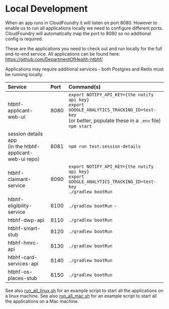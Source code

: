# Local Development
When an app runs in CloudFoundry it will listen on port 8080. 
However to enable us to run all applications locally we need to configure different ports.
CloudFoundry will automatically map the port to 8080 so no additional config is required.

These are the applications you need to check out and run locally for the full end-to-end service.
All applications can be found here: https://github.com/DepartmentOfHealth-htbhf/

Applications may require additional services - both Postgres and Redis must be running locally.

| Service                                                     | Port | Command(s)                                                                                                                                                    |
| :--------------------------                                 | :--- | :----------                                                                                                                                                   |
| htbhf-applicant-web-ui                                      | 8080 | `export NOTIFY_API_KEY={the notify api key}`<br>`export GOOGLE_ANALYTICS_TRACKING_ID=test-key`<br>(or better, populate these in a `.env` file)<br>`npm start` |
| session details app<br>(in the htbhf-applicant-web-ui repo) | 8081 | `npm run test:session-details`                                                                                                                                |
| htbhf-claimant-service                                      | 8090 | `export NOTIFY_API_KEY={the notify api key}`<br>`export GOOGLE_ANALYTICS_TRACKING_ID=test-key`<br>`./gradlew bootRun`                                         |
| htbhf-eligibility-service                                   | 8100 | `./gradlew bootRun`                                              -                                                                                             |
| htbhf-dwp-api                                               | 8110 | `./gradlew bootRun`                                                                                                                                           |
| htbhf-smart-stub                                            | 8120 | `./gradlew bootRun`                                                                                                                                           |
| htbhf-hmrc-api                                              | 8130 | `./gradlew bootRun`                                                                                                                                           |
| htbhf-card-services-api                                     | 8140 | `./gradlew bootRun`                                                                                                                                           |
| htbhf-os-places-stub                                        | 8150 | `./gradlew bootRun`                                                                                                                                           |


See also [run_all_linux.sh](run_all_linux.sh) for an example script to start all the applications on a linux machine.
See also [run_all_mac.sh](run_all_mac.sh) for an example script to start all the applications on a Mac machine.